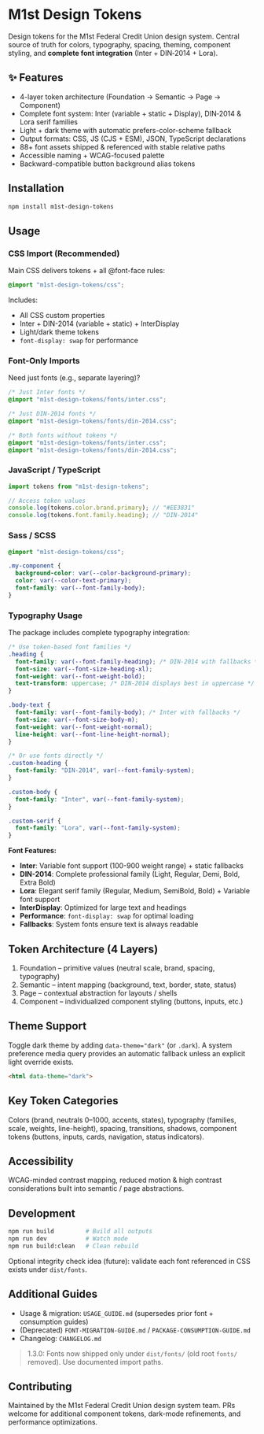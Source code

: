 ﻿# M1st Design Tokens

Design tokens for the M1st Federal Credit Union design system. Central source of truth for colors, typography, spacing, theming, component styling, and **complete font integration** (Inter + DIN‑2014 + Lora).

## ✨ Features

- 4-layer token architecture (Foundation → Semantic → Page → Component)
- Complete font system: Inter (variable + static + Display), DIN‑2014 & Lora serif families
- Light + dark theme with automatic prefers-color-scheme fallback
- Output formats: CSS, JS (CJS + ESM), JSON, TypeScript declarations
- 88+ font assets shipped & referenced with stable relative paths
- Accessible naming + WCAG-focused palette
- Backward-compatible button background alias tokens

## Installation

```bash
npm install m1st-design-tokens
```

## Usage

### CSS Import (Recommended)

Main CSS delivers tokens + all @font-face rules:

```css
@import "m1st-design-tokens/css";
```

Includes:
- All CSS custom properties
- Inter + DIN-2014 (variable + static) + InterDisplay
- Light/dark theme tokens
- `font-display: swap` for performance

### Font-Only Imports

Need just fonts (e.g., separate layering)?

```css
/* Just Inter fonts */
@import "m1st-design-tokens/fonts/inter.css";

/* Just DIN-2014 fonts */
@import "m1st-design-tokens/fonts/din-2014.css";

/* Both fonts without tokens */
@import "m1st-design-tokens/fonts/inter.css";
@import "m1st-design-tokens/fonts/din-2014.css";
```

### JavaScript / TypeScript

```javascript
import tokens from "m1st-design-tokens";

// Access token values
console.log(tokens.color.brand.primary); // "#EE3831"
console.log(tokens.font.family.heading); // "DIN-2014"
```

### Sass / SCSS

```scss
@import "m1st-design-tokens/css";

.my-component {
  background-color: var(--color-background-primary);
  color: var(--color-text-primary);
  font-family: var(--font-family-body);
}
```

### Typography Usage

The package includes complete typography integration:

```css
/* Use token-based font families */
.heading {
  font-family: var(--font-family-heading); /* DIN-2014 with fallbacks */
  font-size: var(--font-size-heading-xl);
  font-weight: var(--font-weight-bold);
  text-transform: uppercase; /* DIN-2014 displays best in uppercase */
}

.body-text {
  font-family: var(--font-family-body); /* Inter with fallbacks */
  font-size: var(--font-size-body-m);
  font-weight: var(--font-weight-normal);
  line-height: var(--font-line-height-normal);
}

/* Or use fonts directly */
.custom-heading {
  font-family: "DIN-2014", var(--font-family-system);
}

.custom-body {
  font-family: "Inter", var(--font-family-system);
}

.custom-serif {
  font-family: "Lora", var(--font-family-system);
}
```

**Font Features:**
- **Inter**: Variable font support (100-900 weight range) + static fallbacks
- **DIN-2014**: Complete professional family (Light, Regular, Demi, Bold, Extra Bold)
- **Lora**: Elegant serif family (Regular, Medium, SemiBold, Bold) + Variable font support
- **InterDisplay**: Optimized for large text and headings
- **Performance**: `font-display: swap` for optimal loading
- **Fallbacks**: System fonts ensure text is always readable

## Token Architecture (4 Layers)

1. Foundation – primitive values (neutral scale, brand, spacing, typography)
2. Semantic – intent mapping (background, text, border, state, status)
3. Page – contextual abstraction for layouts / shells
4. Component – individualized component styling (buttons, inputs, etc.)

## Theme Support

Toggle dark theme by adding `data-theme="dark"` (or `.dark`). A system preference media query provides an automatic fallback unless an explicit light override exists.

```html
<html data-theme="dark">
```

## Key Token Categories

Colors (brand, neutrals 0–1000, accents, states), typography (families, scale, weights, line-height), spacing, transitions, shadows, component tokens (buttons, inputs, cards, navigation, status indicators).

## Accessibility

WCAG-minded contrast mapping, reduced motion & high contrast considerations built into semantic / page abstractions.

## Development

```bash
npm run build         # Build all outputs
npm run dev           # Watch mode
npm run build:clean   # Clean rebuild
```

Optional integrity check idea (future): validate each font referenced in CSS exists under `dist/fonts`.

## Additional Guides

- Usage & migration: `USAGE_GUIDE.md` (supersedes prior font + consumption guides)
- (Deprecated) `FONT-MIGRATION-GUIDE.md` / `PACKAGE-CONSUMPTION-GUIDE.md`
- Changelog: `CHANGELOG.md`

> 1.3.0: Fonts now shipped only under `dist/fonts/` (old root `fonts/` removed). Use documented import paths.

## Contributing

Maintained by the M1st Federal Credit Union design system team. PRs welcome for additional component tokens, dark-mode refinements, and performance optimizations.